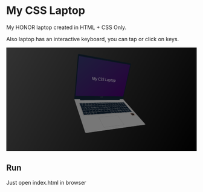 # My CSS Laptop

My HONOR laptop created in HTML + CSS Only.

Also laptop has an interactive keyboard, you can tap or click on keys.

![](.assets/preview.png)

## Run

Just open index.html in browser
